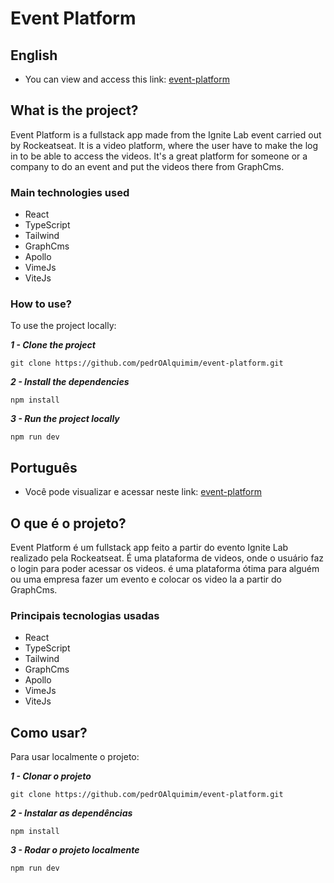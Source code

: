# Event Platform

## English

- You can view and access this link: [event-platform](https://event-platform-two-kappa.vercel.app/)

## What is the project?

Event Platform is a fullstack app made from the Ignite Lab event carried out by Rockeatseat. It is a video platform, where the user have to make the log in to be able to access the videos. It's a great platform for someone or a company to do an event and put the videos there from GraphCms.

### Main technologies used

 - React
 - TypeScript
 - Tailwind
 - GraphCms
 - Apollo
 - VimeJs
 - ViteJs

 ### How to use?

To use the project locally:

***1 - Clone the project***

```git
git clone https://github.com/pedrOAlquimim/event-platform.git
```

***2 - Install the dependencies***

```npm
npm install
```

***3 - Run the project locally***

```npm
npm run dev
```


## Português

- Você pode visualizar e acessar neste link: [event-platform](https://event-platform-two-kappa.vercel.app/)

## O que é o projeto?

Event Platform é um fullstack app feito a partir do evento Ignite Lab realizado pela Rockeatseat. É uma plataforma de videos, onde o usuário faz o login para poder acessar os videos. é uma plataforma ótima para alguém ou uma empresa fazer um evento e colocar os video la a partir do GraphCms.

### Principais tecnologias usadas

 - React
 - TypeScript
 - Tailwind
 - GraphCms
 - Apollo
 - VimeJs
 - ViteJs

 ## Como usar?

 Para usar localmente o projeto:

 ***1 - Clonar o projeto***

```git
git clone https://github.com/pedrOAlquimim/event-platform.git
```

***2 - Instalar as dependências***

```npm
npm install
```

***3 - Rodar o projeto localmente***
```npm
npm run dev
```